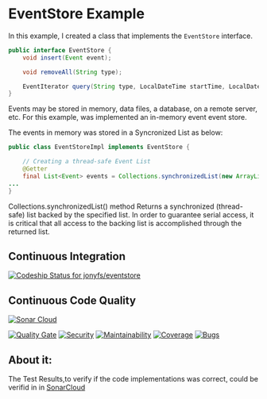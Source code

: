 # EventStore Example

In this example, I created a class that implements the `EventStore`
interface.
 
```java
public interface EventStore {
    void insert(Event event); 

    void removeAll(String type);

    EventIterator query(String type, LocalDateTime startTime, LocalDateTime endTime);
}
```

Events may be stored in memory, data files, a database, on a remote server, etc. For this example, was implemented an in-memory event event store.

The events in memory was stored in a Syncronized List as below:

```java
public class EventStoreImpl implements EventStore {

    // Creating a thread-safe Event List
    @Getter
    final List<Event> events = Collections.synchronizedList(new ArrayList());
...
}
```

Collections.synchronizedList() method Returns a synchronized (thread-safe) list backed by the specified list. In order to guarantee serial access, it is critical that all access to the backing list is accomplished through the returned list.

## Continuous Integration
[![Codeship Status for jonyfs/eventstore](https://app.codeship.com/projects/2c9c90e0-905c-0136-a649-22ecb9c20d15/status?branch=master)](https://app.codeship.com/projects/304106)

## Continuous Code Quality


[![Sonar Cloud](https://sonarcloud.io/images/project_badges/sonarcloud-white.svg)](https://sonarcloud.io/dashboard?id=jonyfs_eventstore)


[![Quality Gate](https://sonarcloud.io/api/project_badges/measure?project=jonyfs_eventstore&metric=alert_status)](https://sonarcloud.io/dashboard?id=jonyfs_eventstore)
[![Security](https://sonarcloud.io/api/project_badges/measure?project=jonyfs_eventstore&metric=security_rating)](https://sonarcloud.io/dashboard?id=jonyfs_eventstore)
[![Maintainability](https://sonarcloud.io/api/project_badges/measure?project=jonyfs_eventstore&metric=sqale_rating)](https://sonarcloud.io/dashboard?id=jonyfs_eventstore)
[![Coverage](https://sonarcloud.io/api/project_badges/measure?project=jonyfs_eventstore&metric=coverage)](https://sonarcloud.io/dashboard?id=jonyfs_eventstore)
[![Bugs](https://sonarcloud.io/api/project_badges/measure?project=jonyfs_eventstore&metric=bugs)](https://sonarcloud.io/dashboard?id=jonyfs_eventstore)



## About it:

The Test Results,to verify if the code implementations was correct, could be verifid in in [SonarCloud](https://sonarcloud.io/dashboard?id=jonyfs_eventstore)